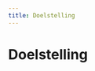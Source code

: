 ```yaml
---
title: Doelstelling
---
```


# Doelstelling

<!-- TODO: 

Beschrijf de doelstellingen van het project.  

* Wat is de hoofddoelstelling? 
* Wat zijn de subdoelstellingen?

-->
